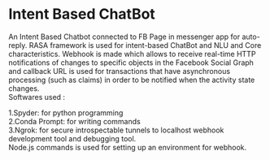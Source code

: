 # Intent Based ChatBot

An Intent Based Chatbot connected to FB Page in messenger app for auto-reply. RASA framework is used for intent-based ChatBot and NLU and Core characteristics.
Webhook is made which allows to receive real-time HTTP notifications of changes to specific objects in the Facebook Social Graph and callback URL is used for transactions that have asynchronous processing (such as claims) in order to be notified when the activity state changes.<br>
Softwares used :<br>

1.Spyder: for python programming<br>
2.Conda Prompt: for writing commands<br>
3.Ngrok: for secure introspectable tunnels to localhost webhook development tool and debugging tool.<br>
Node.js commands is used for setting up an environment for webhook.
